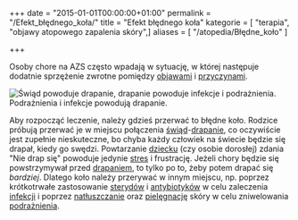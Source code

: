 +++
date = "2015-01-01T00:00:00+01:00"
permalink = "/Efekt_błędnego_koła/"
title = "Efekt błędnego koła"
kategorie = [ "terapia", "objawy atopowego zapalenia skóry",]
aliases = [ "/atopedia/Błędne_koło" ]

+++

Osoby chore na AZS często wpadają w sytuację, w której następuje dodatnie
sprzężenie zwrotne pomiędzy
[objawami](/atopedia/objawy_atopowego_zapalenia_skóry "wikilink") i
[przyczynami](/atopedia/przyczyny_atopowego_zapalenia_skóry "wikilink").

![Świąd powoduje drapanie, drapanie powoduje infekcje i podrażnienia. Podrażnienia i infekcje powodują drapanie.](/images/BledneKoloAZS.png "Efekt błędnego koła")

Aby rozpocząć leczenie, należy gdzieś przerwać to błędne koło. Rodzice próbują
przerwać je w miejscu połączenia [świąd](/atopedia/Świąd
"wikilink")-[drapanie](/atopedia/Drapanie "wikilink"), co oczywiście jest
zupełnie nieskuteczne, bo chyba każdy człowiek na świecie będzie się drapał,
kiedy go swędzi. Powtarzanie [dziecku](/atopedia/Dzieci "wikilink") (czy osobie
dorosłej) zdania "Nie drap się" powoduje jedynie
[stres](/atopedia/Stres_powodowany_przez_atopowe_zapalenie_skóry "wikilink") i
frustrację. Jeżeli chory będzie się powstrzymywał przed
[drapaniem](/atopedia/Drapanie "wikilink"), to tylko po to, żeby potem drapać
się *bardziej*. Dlatego koło należy przerywać w innym miejscu, np. poprzez
krótkotrwałe zastosowanie [sterydów](/atopedia/Kortykosterydy "wikilink") i
[antybiotyków](/atopedia/Antybiotyki "wikilink") w celu zaleczenia
[infekcji](/atopedia/Infekcja_skóry "wikilink") i poprzez
[natłuszczanie](/atopedia/Natłuszczanie "wikilink") oraz
[pielęgnację](/atopedia/Pielęgnacja "wikilink") skóry w celu zniwelowania
[podrażnienia](/atopedia/podrażnienie "wikilink").

